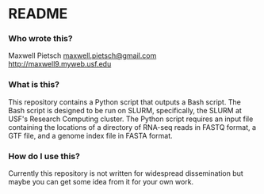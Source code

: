 # README #

### Who wrote this? ###
Maxwell Pietsch
maxwell.pietsch@gmail.com
http://maxwell9.myweb.usf.edu

### What is this? ###
This repository contains a Python script that outputs a Bash script. The Bash script is designed to be run on SLURM, specifically, the SLURM at USF's Research Computing cluster. The Python script requires an input file containing the locations of a directory of RNA-seq reads in FASTQ format, a GTF file, and a genome index file in FASTA format.

### How do I use this? ###
Currently this repository is not written for widespread dissemination but maybe you can get some idea from it for your own work.